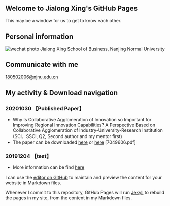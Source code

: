 ## Welcome to Jialong Xing's GitHub Pages

This may be a window for us to get to know each other.

## Personal information
![wechat photo](https://github.com/xingjialong/Homepage/blob/master/wechat-photo.jpg "wechat photo")
Jialong Xing
School of Business, Nanjing Normal University

## Communicate with me
180502006@njnu.edu.cn

## My activity & Download navigation
### 20201030 【Published Paper】
- Why Is Collaborative Agglomeration of Innovation so Important for Improving Regional Innovation Capabilities? A Perspective Based on Collaborative Agglomeration of Industry-University-Research Institution (SCI、SSCI, Q2, Second author and my mentor first)
- The paper can be downloaded [here](https://doi.org/10.1155/2020/7049606) or [here](https://github.com/xingjialong/file) [7049606.pdf]

### 20191204 【test】
- More information can be find [here](https://github.com/xingjialong/file)






I can use the [editor on GitHub](https://github.com/xingjialong/MyHomepage/edit/gh-pages/index.md) to maintain and preview the content for your website in Markdown files.

Whenever I commit to this repository, GitHub Pages will run [Jekyll](https://jekyllrb.com/) to rebuild the pages in my site, from the content in my Markdown files.
